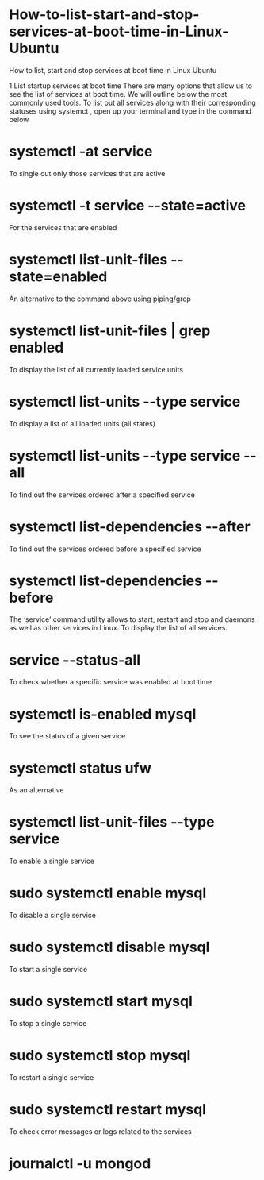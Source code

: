 # How-to-list-start-and-stop-services-at-boot-time-in-Linux-Ubuntu
How to list, start and stop services at boot time in Linux Ubuntu

1.List startup services at boot time
There are many options that allow us to see the list of services at boot time. We will outline below the most commonly used tools.
To list out all services along with their corresponding statuses using systemct , open up your terminal and type in the command below

# systemctl -at service

To single out only those services that are active

# systemctl -t service --state=active

For the services that are enabled

# systemctl list-unit-files --state=enabled

An alternative to the command above using piping/grep

# systemctl list-unit-files | grep enabled

To display the list of all currently loaded service units

# systemctl list-units --type service

To display a list of all loaded units (all states)

# systemctl list-units --type service --all

To find out the services ordered after a specified service

# systemctl list-dependencies --after 

To find out the services ordered before a specified service

# systemctl list-dependencies --before 

The ‘service’ command utility allows to start, restart and stop and daemons as well as other services in Linux.
To display the list of all services.

# service --status-all

To check whether a specific service was enabled at boot time

# systemctl is-enabled mysql

To see the status of a given service

# systemctl status ufw

As an alternative

# systemctl list-unit-files --type service 

To enable a single service 

# sudo systemctl enable mysql

To disable a single service 

# sudo systemctl disable mysql

To start a single service 

# sudo systemctl start mysql

To stop a single service 

# sudo systemctl stop mysql

To restart a single service 

# sudo systemctl restart mysql

To check error messages or logs related to the services

# journalctl -u mongod

